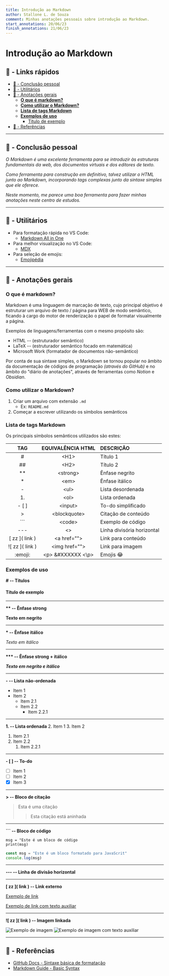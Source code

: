 ```yaml
---
title: Introdução ao Markdown
author: Stallone L. de Souza
comment: Minhas anotações pessoais sobre introdução ao Markdown.
start_annotations: 20/06/23
finish_annotations: 21/06/23
---
```


# Introdução ao Markdown <!-- omit from toc -->

## 🔖 - Links rápidos <!-- omit from toc -->
- [👀 - Conclusão pessoal](#---conclusão-pessoal)
- [🔨 - Utilitários](#---utilitários)
- [📝 - Anotações gerais](#---anotações-gerais)
  - [**O que é markdown?**](#o-que-é-markdown)
  - [**Como utilizar o Markdown?**](#como-utilizar-o-markdown)
  - [**Lista de tags Markdown**](#lista-de-tags-markdown)
  - [**Exemplos de uso**](#exemplos-de-uso)
    - [Título de exemplo](#título-de-exemplo)
- [🔗 - Referências](#---referências)

---

## 👀 - Conclusão pessoal
*O Markdown é uma excelente ferramenta para se introduzir às estruturas fundamentais da web, dos documentos virtuais e dos editores de texto.*

*Como ferramenta para construção em definitivo, talvez utilizar o HTML junto ao Markdown, incorporando tags complexas junto da sintaxe simples que ele oferece.*

*Neste momento, me parece uma boa ferramenta para fazer minhas anotações neste centro de estudos.*

---

## 🔨 - Utilitários
- Para formatação rápida no VS Code:
  - [Markdown All in One](https://marketplace.visualstudio.com/items?itemName=yzhang.markdown-all-in-one)
- Para melhor visualização no VS Code:
  - [MDX](https://marketplace.visualstudio.com/items?itemName=unifiedjs.vscode-mdx)
- Para seleção de emojis:
  - [Emojipédia](https://emojipedia.org/pt/smileys)

---

## 📝 - Anotações gerais
### **O que é markdown?**
Markdown é uma linguagem de marcação de texto, cujo principal objetivo é estruturar um arquivo de texto / página para WEB de modo semântico, ficando à cargo do motor de renderização o papel de formatar visualmente a página.

Exemplos de linguagens/ferramentas com o mesmo propósito são:
- HTML -- (estruturador semântico)
- LaTeX -- (estruturador semântico focado em matemática)
- Microsoft Work (formatador de documentos não-semântico)

Por conta de sua sintaxe simples, o Markdown se tornou popular no âmbito da documentação de códigos de programação *(através do GitHub)* e no âmbito do "diário de anotações", através de ferramentas como *Notion* e *Obsidian*.

### **Como utilizar o Markdown?**
1. Criar um arquivo com extensão `.md`
   - Ex: `README.md`
2. Começar a escrever utilizando os símbolos semânticos

### **Lista de tags Markdown**
Os principais símbolos semânticos utilizados são estes:


|        TAG        |  EQUIVALÊNCIA HTML  | DESCRIÇÃO                  |
| :---------------: | :-----------------: | :------------------------- |
|         #         |        \<H1>        | Título 1                   |
|        ##         |        \<H2>        | Título 2                   |
|        \**        |      \<strong>      | Ênfase negrito             |
|        \*         |        \<em>        | Ênfase itálico             |
|         -         |        \<ul>        | Lista desordenada          |
|        1.         |        \<ol>        | Lista ordenada             |
|       \- [ ]      |      \<input>       | To-do simplificado         |
|         >         |    \<blockquote>    | Citação de conteúdo        |
|        ```        |       \<code>       | Exemplo de código          |
|        ---        |         \<>         | Linha divisória horizontal |
|  \[ zz ]( link )  |    \<a href="">     | Link para conteúdo         |
| \!\[ zz ]( link ) |   \<img href="">    | Link para imagem           |
|     \:emoji\:     | \<p> &#XXXXXX \<\p> | Emojis 😂                  |


### **Exemplos de uso**
**# -- Títulos**

#### Título de exemplo
---
**\*\* -- Ênfase strong**

**Texto em negrito**

---

**\* -- Ênfase itálico**

*Texto em itálico*

---

**\*\*\* -- Ênfase strong + itálico**

***Texto em negrito e itálico***

---

**- -- Lista não-ordenada**

- Item 1
- Item 2
  - Item 2.1
  - Item 2.2
    - Item 2.2.1

---

**1. -- Lista ordenada**
2. Item 1
3. Item 2
   1. Item 2.1
   2. Item 2.2
      1. Item 2.2.1

---

**- [ ] -- To-do**

- [ ] Item 1
- [ ] Item 2
- [x] Item 3

---

**> -- Bloco de citação**

> Esta é uma citação
>> Esta citação está aninhada

---

**``` -- Bloco de código**

```
msg = "Este é um bloco de código
print(msg)
```

```javascript
const msg = "Este é um bloco formatado para JavaScrit"
console.log(msg)
```
---

**--- -- Linha de divisão horizontal**

---

**\[ zz ]( link ) -- Link externo**

[Exemplo de link](https://www.w3schools.com/html/html_emojis.asp)

[Exemplo de link com texto auxiliar](https://emojipedia.org/face-with-tears-of-joy "Rindo para não chorar")

---

**\!\[ zz ]( link ) -- Imagem linkada**

![Exemplo de imagem](../assets/emoji_arrogante.png)
![Exemplo de imagem com texto auxiliar](../assets/emoji_tranquilo.png "Bixo tranquilo")

---

## 🔗 - Referências

- [GitHub Docs - Sintaxe básica de formatação](https://docs.github.com/pt/get-started/writing-on-github/getting-started-with-writing-and-formatting-on-github/basic-writing-and-formatting-syntax)
- [Markdown Guide - Basic Syntax](https://www.markdownguide.org/basic-syntax/)